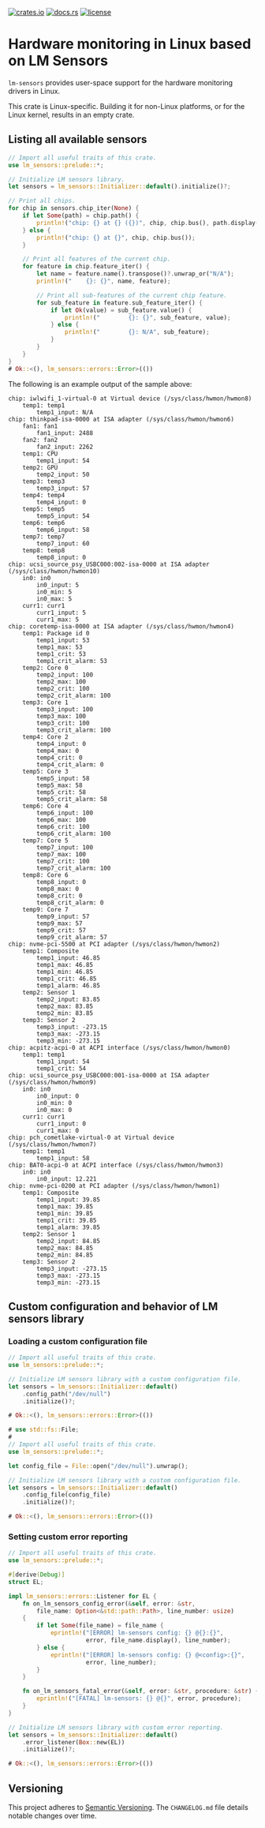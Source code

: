 [![crates.io](https://img.shields.io/crates/v/lm-sensors.svg)](https://crates.io/crates/lm-sensors)
[![docs.rs](https://docs.rs/lm-sensors/badge.svg)](https://docs.rs/lm-sensors)
[![license](https://img.shields.io/github/license/koutheir/lm-sensors?color=black)](https://raw.githubusercontent.com/koutheir/lm-sensors/master/LICENSE.txt)

# Hardware monitoring in Linux based on LM Sensors

`lm-sensors` provides user-space support for the hardware monitoring drivers
in Linux.

This crate is Linux-specific. Building it for non-Linux platforms, or for
the Linux kernel, results in an empty crate.

## Listing all available sensors

```rust
// Import all useful traits of this crate.
use lm_sensors::prelude::*;

// Initialize LM sensors library.
let sensors = lm_sensors::Initializer::default().initialize()?;

// Print all chips.
for chip in sensors.chip_iter(None) {
    if let Some(path) = chip.path() {
        println!("chip: {} at {} ({})", chip, chip.bus(), path.display());
    } else {
        println!("chip: {} at {}", chip, chip.bus());
    }

    // Print all features of the current chip.
    for feature in chip.feature_iter() {
        let name = feature.name().transpose()?.unwrap_or("N/A");
        println!("    {}: {}", name, feature);

        // Print all sub-features of the current chip feature.
        for sub_feature in feature.sub_feature_iter() {
            if let Ok(value) = sub_feature.value() {
                println!("        {}: {}", sub_feature, value);
            } else {
                println!("        {}: N/A", sub_feature);
            }
        }
    }
}
# Ok::<(), lm_sensors::errors::Error>(())
```

The following is an example output of the sample above:

```text
chip: iwlwifi_1-virtual-0 at Virtual device (/sys/class/hwmon/hwmon8)
    temp1: temp1
        temp1_input: N/A
chip: thinkpad-isa-0000 at ISA adapter (/sys/class/hwmon/hwmon6)
    fan1: fan1
        fan1_input: 2488
    fan2: fan2
        fan2_input: 2262
    temp1: CPU
        temp1_input: 54
    temp2: GPU
        temp2_input: 50
    temp3: temp3
        temp3_input: 57
    temp4: temp4
        temp4_input: 0
    temp5: temp5
        temp5_input: 54
    temp6: temp6
        temp6_input: 58
    temp7: temp7
        temp7_input: 60
    temp8: temp8
        temp8_input: 0
chip: ucsi_source_psy_USBC000:002-isa-0000 at ISA adapter (/sys/class/hwmon/hwmon10)
    in0: in0
        in0_input: 5
        in0_min: 5
        in0_max: 5
    curr1: curr1
        curr1_input: 5
        curr1_max: 5
chip: coretemp-isa-0000 at ISA adapter (/sys/class/hwmon/hwmon4)
    temp1: Package id 0
        temp1_input: 53
        temp1_max: 53
        temp1_crit: 53
        temp1_crit_alarm: 53
    temp2: Core 0
        temp2_input: 100
        temp2_max: 100
        temp2_crit: 100
        temp2_crit_alarm: 100
    temp3: Core 1
        temp3_input: 100
        temp3_max: 100
        temp3_crit: 100
        temp3_crit_alarm: 100
    temp4: Core 2
        temp4_input: 0
        temp4_max: 0
        temp4_crit: 0
        temp4_crit_alarm: 0
    temp5: Core 3
        temp5_input: 58
        temp5_max: 58
        temp5_crit: 58
        temp5_crit_alarm: 58
    temp6: Core 4
        temp6_input: 100
        temp6_max: 100
        temp6_crit: 100
        temp6_crit_alarm: 100
    temp7: Core 5
        temp7_input: 100
        temp7_max: 100
        temp7_crit: 100
        temp7_crit_alarm: 100
    temp8: Core 6
        temp8_input: 0
        temp8_max: 0
        temp8_crit: 0
        temp8_crit_alarm: 0
    temp9: Core 7
        temp9_input: 57
        temp9_max: 57
        temp9_crit: 57
        temp9_crit_alarm: 57
chip: nvme-pci-5500 at PCI adapter (/sys/class/hwmon/hwmon2)
    temp1: Composite
        temp1_input: 46.85
        temp1_max: 46.85
        temp1_min: 46.85
        temp1_crit: 46.85
        temp1_alarm: 46.85
    temp2: Sensor 1
        temp2_input: 83.85
        temp2_max: 83.85
        temp2_min: 83.85
    temp3: Sensor 2
        temp3_input: -273.15
        temp3_max: -273.15
        temp3_min: -273.15
chip: acpitz-acpi-0 at ACPI interface (/sys/class/hwmon/hwmon0)
    temp1: temp1
        temp1_input: 54
        temp1_crit: 54
chip: ucsi_source_psy_USBC000:001-isa-0000 at ISA adapter (/sys/class/hwmon/hwmon9)
    in0: in0
        in0_input: 0
        in0_min: 0
        in0_max: 0
    curr1: curr1
        curr1_input: 0
        curr1_max: 0
chip: pch_cometlake-virtual-0 at Virtual device (/sys/class/hwmon/hwmon7)
    temp1: temp1
        temp1_input: 58
chip: BAT0-acpi-0 at ACPI interface (/sys/class/hwmon/hwmon3)
    in0: in0
        in0_input: 12.221
chip: nvme-pci-0200 at PCI adapter (/sys/class/hwmon/hwmon1)
    temp1: Composite
        temp1_input: 39.85
        temp1_max: 39.85
        temp1_min: 39.85
        temp1_crit: 39.85
        temp1_alarm: 39.85
    temp2: Sensor 1
        temp2_input: 84.85
        temp2_max: 84.85
        temp2_min: 84.85
    temp3: Sensor 2
        temp3_input: -273.15
        temp3_max: -273.15
        temp3_min: -273.15
```

## Custom configuration and behavior of LM sensors library

### Loading a custom configuration file

```rust
// Import all useful traits of this crate.
use lm_sensors::prelude::*;

// Initialize LM sensors library with a custom configuration file.
let sensors = lm_sensors::Initializer::default()
    .config_path("/dev/null")
    .initialize()?;

# Ok::<(), lm_sensors::errors::Error>(())
```

```rust
# use std::fs::File;
#
// Import all useful traits of this crate.
use lm_sensors::prelude::*;

let config_file = File::open("/dev/null").unwrap();

// Initialize LM sensors library with a custom configuration file.
let sensors = lm_sensors::Initializer::default()
    .config_file(config_file)
    .initialize()?;

# Ok::<(), lm_sensors::errors::Error>(())
```

### Setting custom error reporting

```rust
// Import all useful traits of this crate.
use lm_sensors::prelude::*;

#[derive(Debug)]
struct EL;

impl lm_sensors::errors::Listener for EL {
    fn on_lm_sensors_config_error(&self, error: &str,
        file_name: Option<&std::path::Path>, line_number: usize)
    {
        if let Some(file_name) = file_name {
            eprintln!("[ERROR] lm-sensors config: {} @{}:{}",
                      error, file_name.display(), line_number);
        } else {
            eprintln!("[ERROR] lm-sensors config: {} @<config>:{}",
                      error, line_number);
        }
    }

    fn on_lm_sensors_fatal_error(&self, error: &str, procedure: &str) {
        eprintln!("[FATAL] lm-sensors: {} @{}", error, procedure);
    }
}

// Initialize LM sensors library with custom error reporting.
let sensors = lm_sensors::Initializer::default()
    .error_listener(Box::new(EL))
    .initialize()?;

# Ok::<(), lm_sensors::errors::Error>(())
```

## Versioning

This project adheres to [Semantic Versioning].
The `CHANGELOG.md` file details notable changes over time.

[Semantic Versioning]: https://semver.org/spec/v2.0.0.html
